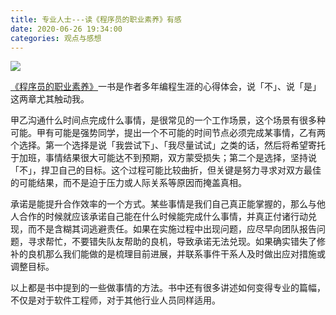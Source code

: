 ```yaml
---
title: 专业人士---读《程序员的职业素养》有感
date: 2020-06-26 19:34:00
categories: 观点与感想
---
```

![](https://gitee.com/yejinzhan/images/raw/master/20200822230947.png)

[《程序员的职业素养》](https://book.douban.com/subject/11614538/)一书是作者多年编程生涯的心得体会，说「不」、说「是」这两章尤其触动我。

甲乙沟通什么时间点完成什么事情，是很常见的一个工作场景，这个场景有很多种可能。甲有可能是强势同学，提出一个不可能的时间节点必须完成某事情，乙有两个选择。第一个选择是说「我尝试下」、「我尽量试试」之类的话，然后将希望寄托于加班，事情结果很大可能达不到预期，双方蒙受损失；第二个是选择，坚持说「不」，捍卫自己的目标。这个过程可能比较曲折，但关键是努力寻求对双方最佳的可能结果，而不是迫于压力或人际关系等原因而掩盖真相。

承诺是能提升合作效率的一个方式。某些事情是我们自己真正能掌握的，那么与他人合作的时候就应该承诺自己能在什么时候能完成什么事情，并真正付诸行动兑现，而不是含糊其词逃避责任。如果在实施过程中出现问题，应尽早向团队报告问题，寻求帮忙，不要错失队友帮助的良机，导致承诺无法兑现。如果确实错失了修补的良机那么我们能做的是梳理目前进展，并联系事件干系人及时做出应对措施或调整目标。

以上都是书中提到的一些做事情的方法。书中还有很多讲述如何变得专业的篇幅，不仅是对于软件工程师，对于其他行业人员同样适用。
